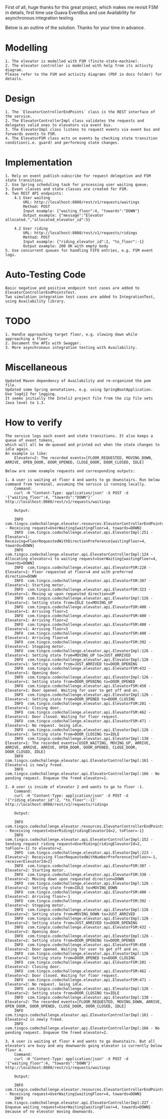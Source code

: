 First of all, huge thanks for this great project, which makes me revisit FSM in details, first time use
Guava EventBus and use Availability for asynchronous integration testing.

Below is an outline of the solution. Thanks for your time in advance.

# Modelling
    1. The elevator is modelled with FSM (finite-state-machine).
    2. The elevator controller is modelled with help from its activity diagram.
    Please refer to the FSM and activity diagrams (PDF in docs folder) for details.

# Design
    1. The `ElevatorControllerEndPoints` class is the REST interface of the service.
    2. The ElevatorControllerImpl class validates the requests and delegates valid ones to elevators via event bus.
    3. The ElevatorImpl class listens to request events via event bus and forwards events to FSM.
    4. The ElevatorFSM class acts on events by checking state transition condition(i.e. guard) and performing state changes.

# Implementation
    1. Rely on event publish-subscribe for request delegation and FSM state transition;
    2. Use Spring scheduling task for processing user waiting queue;
    3. Event classes and state classes are created for FSM.
    4. Two REST API endpoints:
        4.1 User waiting
            URL: http://localhost:8080/rest/v1/requests/waitings
            Method: POST
            Input example: {"waiting_floor":4, "towards":"DOWN"}
            Output example: {"message":"Elevator allocated.","allocated_elevator_id":5}

        4.2 User riding
            URL: http://localhost:8080/rest/v1/requests/ridings
            Method: POST
            Input example: {"riding_elevator_id":2, "to_floor":-1}
            Output example: 200 OK with empty body
    5. Use concurrent queues for handling FIFO entries, e.g. FSM event logs.

# Auto-Testing Code
    Basic negative and positive endpoint test cases are added to ElevatorControllerEndPointsTest.
    Two simulation integration test cases are added to IntegrationTest, using Availability library.

# TODO
    1. Handle approaching target floor, e.g. slowing down while approaching a floor.
    2. Document the APIs with Swagger.
    3. More asynchronous integration testing with Availability.

# Miscellaneous
    Updated Maven dependency of Availability and re-organized the pom file.
    Updated some Spring annotations, e.g. using SpringBootApplication.
    Use log4j2 for logging.
    It seems initially the InteliJ project file from the zip file sets Java level to 1.3.

# How to verify
    The service logs each event and state transitions. It also keeps a queue of event tokens,
    which will all be de-queued and printed out when the state changes to idle again.
    An example is like:
        Elevator=2: The recorded events=[FLOOR_REQUESTED, MOVING_DOWN, ARRIVE, OPEN_DOOR, DOOR_OPENED, CLOSE_DOOR, DOOR_CLOSED, IDLE]

    Below are some example requests and corresponding outputs:

    1. A user is waiting at floor 4 and wants to go downstairs. Run below command from terminal, assuming the service is running locally.
        Command:
        curl -H "Content-Type: application/json" -X POST -d '{"waiting_floor":4, "towards":"DOWN"}' http://localhost:8080/rest/v1/requests/waitings

        Output:

        INFO  com.tingco.codechallenge.elevator.resources.ElevatorControllerEndPoints:47 - Receiving request=UserWaiting{waitingFloor=4, towards=DOWN}
        INFO  com.tingco.codechallenge.elevator.api.ElevatorImpl:251 - Elevator=1: Receiving=FloorRequestedWithDirectionPreference{waitingFloor=4, towards=DOWN}
        INFO  com.tingco.codechallenge.elevator.api.ElevatorControllerImpl:124 - Allocating elevator=1 to waiting request=UserWaiting{waitingFloor=4, towards=DOWN}
        INFO  com.tingco.codechallenge.elevator.api.ElevatorFSM:228 - Elevator=1: Floor requested at floor=4 and with preferred direction=DOWN
        INFO  com.tingco.codechallenge.elevator.api.ElevatorFSM:387 - Elevator=1: Starting motor.
        INFO  com.tingco.codechallenge.elevator.api.ElevatorFSM:323 - Elevator=1: Moving up upon requested direction=UP
        INFO  com.tingco.codechallenge.elevator.api.ElevatorImpl:126 - Elevator=1: Setting state from=IDLE to=MOVING_UP
        INFO  com.tingco.codechallenge.elevator.api.ElevatorFSM:400 - Elevator=1: Arriving floor=1
        INFO  com.tingco.codechallenge.elevator.api.ElevatorFSM:400 - Elevator=1: Arriving floor=2
        INFO  com.tingco.codechallenge.elevator.api.ElevatorFSM:400 - Elevator=1: Arriving floor=3
        INFO  com.tingco.codechallenge.elevator.api.ElevatorFSM:400 - Elevator=1: Arriving floor=4
        INFO  com.tingco.codechallenge.elevator.api.ElevatorFSM:392 - Elevator=1: Stopping motor.
        INFO  com.tingco.codechallenge.elevator.api.ElevatorImpl:126 - Elevator=1: Setting state from=MOVING_UP to=JUST_ARRIVED
        INFO  com.tingco.codechallenge.elevator.api.ElevatorImpl:126 - Elevator=1: Setting state from=JUST_ARRIVED to=DOOR_OPENING
        INFO  com.tingco.codechallenge.elevator.api.ElevatorFSM:432 - Elevator=1: Opening door.
        INFO  com.tingco.codechallenge.elevator.api.ElevatorImpl:126 - Elevator=1: Setting state from=DOOR_OPENING to=DOOR_OPENED
        INFO  com.tingco.codechallenge.elevator.api.ElevatorFSM:450 - Elevator=1: Door opened. Waiting for user to get off and on.
        INFO  com.tingco.codechallenge.elevator.api.ElevatorImpl:126 - Elevator=1: Setting state from=DOOR_OPENED to=DOOR_CLOSING
        INFO  com.tingco.codechallenge.elevator.api.ElevatorFSM:201 - Elevator=1: Closing door.
        INFO  com.tingco.codechallenge.elevator.api.ElevatorFSM:462 - Elevator=1: Door closed. Waiting for floor request.
        INFO  com.tingco.codechallenge.elevator.api.ElevatorFSM:471 - Elevator=1: No request. Going idle.
        INFO  com.tingco.codechallenge.elevator.api.ElevatorImpl:126 - Elevator=1: Setting state from=DOOR_CLOSING to=IDLE
        INFO  com.tingco.codechallenge.elevator.api.ElevatorImpl:130 - Elevator=1: The recorded events=[USER_WAITING, MOVING_UP, ARRIVE, ARRIVE, ARRIVE, ARRIVE, OPEN_DOOR, DOOR_OPENED, CLOSE_DOOR, DOOR_CLOSED, IDLE]
        INFO  com.tingco.codechallenge.elevator.api.ElevatorControllerImpl:161 - Elevator=1 is newly freed.
        INFO  com.tingco.codechallenge.elevator.api.ElevatorControllerImpl:166 - No pending request. Enqueue the freed elevator=1.

    2. A user is inside of elevator 2 and wants to go to floor -1.
        Command:
        curl -H "Content-Type: application/json" -X POST -d '{"riding_elevator_id":2, "to_floor":-1}' http://localhost:8080/rest/v1/requests/ridings

        Output:

        INFO  com.tingco.codechallenge.elevator.resources.ElevatorControllerEndPoints:72 - Receiving request=UserRiding{ridingElevatorId=2, toFloor=-1}
        INFO  com.tingco.codechallenge.elevator.api.ElevatorControllerImpl:152 - Sending request riding request=UserRiding{ridingElevatorId=2, toFloor=-1} to elevator=2.
        INFO  com.tingco.codechallenge.elevator.api.ElevatorImpl:223 - Elevator=2: Receiving FloorRequestedWithNumberPreference{toFloor=-1, receiverElevatorId=2}
        INFO  com.tingco.codechallenge.elevator.api.ElevatorFSM:387 - Elevator=2: Starting motor.
        INFO  com.tingco.codechallenge.elevator.api.ElevatorFSM:330 - Elevator=2: Moving down upon requested direction=DOWN
        INFO  com.tingco.codechallenge.elevator.api.ElevatorImpl:126 - Elevator=2: Setting state from=IDLE to=MOVING_DOWN
        INFO  com.tingco.codechallenge.elevator.api.ElevatorFSM:400 - Elevator=2: Arriving floor=-1
        INFO  com.tingco.codechallenge.elevator.api.ElevatorFSM:392 - Elevator=2: Stopping motor.
        INFO  com.tingco.codechallenge.elevator.api.ElevatorImpl:126 - Elevator=2: Setting state from=MOVING_DOWN to=JUST_ARRIVED
        INFO  com.tingco.codechallenge.elevator.api.ElevatorImpl:126 - Elevator=2: Setting state from=JUST_ARRIVED to=DOOR_OPENING
        INFO  com.tingco.codechallenge.elevator.api.ElevatorFSM:432 - Elevator=2: Opening door.
        INFO  com.tingco.codechallenge.elevator.api.ElevatorImpl:126 - Elevator=2: Setting state from=DOOR_OPENING to=DOOR_OPENED
        INFO  com.tingco.codechallenge.elevator.api.ElevatorFSM:450 - Elevator=2: Door opened. Waiting for user to get off and on.
        INFO  com.tingco.codechallenge.elevator.api.ElevatorImpl:126 - Elevator=2: Setting state from=DOOR_OPENED to=DOOR_CLOSING
        INFO  com.tingco.codechallenge.elevator.api.ElevatorFSM:201 - Elevator=2: Closing door.
        INFO  com.tingco.codechallenge.elevator.api.ElevatorFSM:462 - Elevator=2: Door closed. Waiting for floor request.
        INFO  com.tingco.codechallenge.elevator.api.ElevatorFSM:471 - Elevator=2: No request. Going idle.
        INFO  com.tingco.codechallenge.elevator.api.ElevatorImpl:126 - Elevator=2: Setting state from=DOOR_CLOSING to=IDLE
        INFO  com.tingco.codechallenge.elevator.api.ElevatorImpl:130 - Elevator=2: The recorded events=[FLOOR_REQUESTED, MOVING_DOWN, ARRIVE, OPEN_DOOR, DOOR_OPENED, CLOSE_DOOR, DOOR_CLOSED, IDLE]
        INFO  com.tingco.codechallenge.elevator.api.ElevatorControllerImpl:161 - Elevator=2 is newly freed.
        INFO  com.tingco.codechallenge.elevator.api.ElevatorControllerImpl:166 - No pending request. Enqueue the freed elevator=2.

    3. A user is waiting at floor 4 and wants to go downstairs. But all elevators are busy and any downwards going elevator is currently below floor 4.
        Command:
        curl -H "Content-Type: application/json" -X POST -d '{"waiting_floor":4, "towards":"DOWN"}' http://localhost:8080/rest/v1/requests/waitings

        Output:

        INFO  com.tingco.codechallenge.elevator.resources.ElevatorControllerEndPoints:47 - Receiving request=UserWaiting{waitingFloor=4, towards=DOWN}
        INFO  com.tingco.codechallenge.elevator.api.ElevatorControllerImpl:227 - Enqueue waiting request=UserWaiting{waitingFloor=4, towards=DOWN} because of no elevator moving downwards.